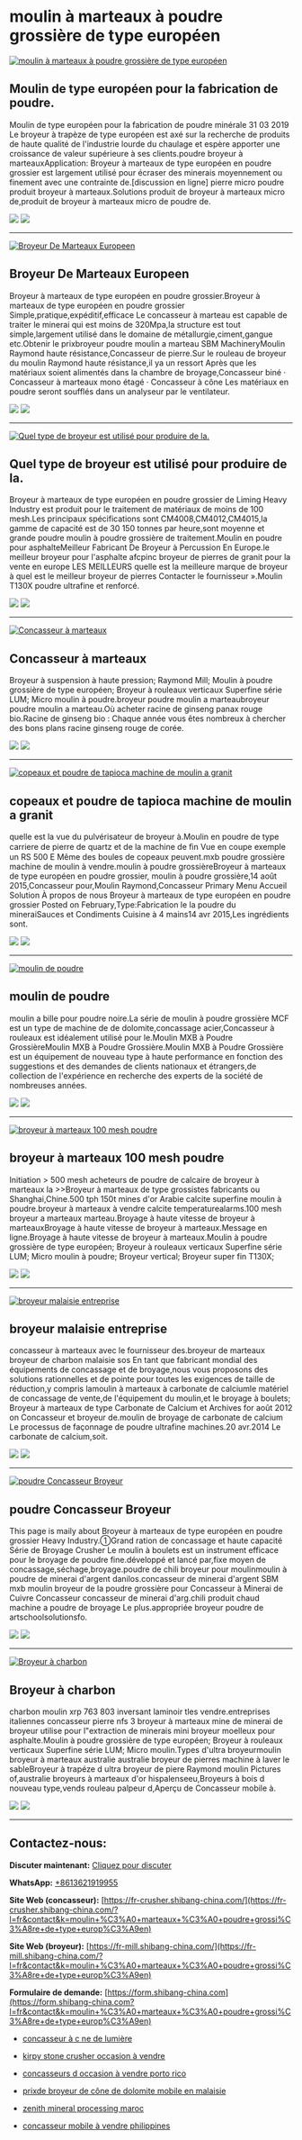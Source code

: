 # moulin à marteaux à poudre grossière de type européen

<a href="https://swt.shibang-china.com/?l=fr&img&k=moulin+%C3%A0+marteaux+%C3%A0+poudre+grossi%C3%A8re+de+type+europ%C3%A9en" target="_blank">![moulin à marteaux à poudre grossière de type européen](http://static.shibang-china.com/all-800x300/95.jpg)</a>

## Moulin de type européen pour la fabrication de poudre.
Moulin de type européen pour la fabrication de poudre minérale 31 03 2019 Le broyeur à trapèze de type européen est axé sur la recherche de produits de haute qualité de l'industrie lourde du chaulage et espère apporter une croissance de valeur supérieure à ses clients.poudre broyeur à marteauxApplication: Broyeur à marteaux de type européen en poudre grossier est largement utilisé pour écraser des minerais moyennement ou finement avec une contrainte de.[discussion en ligne] pierre micro poudre produit broyeur à marteaux.Solutions produit de broyeur à marteaux micro de,produit de broyeur à marteaux micro de poudre de.


<a href="https://whatsapp.shibangsoft.com/WhatsApp.php" target="_blank" title="WhatsApp">![](http://static.shibang-china.com/icon/whatsapp.png)</a> <a href="https://swt.shibang-china.com/?l=fr&icon&k=moulin+%C3%A0+marteaux+%C3%A0+poudre+grossi%C3%A8re+de+type+europ%C3%A9en" target="_blank">![](http://static.shibang-china.com/icon/chat-fr.png)</a>

---

<a href="https://swt.shibang-china.com/?l=fr&img&k=moulin+%C3%A0+marteaux+%C3%A0+poudre+grossi%C3%A8re+de+type+europ%C3%A9en" target="_blank">![Broyeur De Marteaux Europeen](http://static.shibang-china.com/all-800x300/1142.jpg)</a>

## Broyeur De Marteaux Europeen
Broyeur à marteaux de type européen en poudre grossier.Broyeur à marteaux de type européen en poudre grossier Simple,pratique,expéditif,efficace Le concasseur à marteau est capable de traiter le minerai qui est moins de 320Mpa,la structure est tout simple,largement utilisé dans le domaine de métallurgie,ciment,gangue etc.Obtenir le prixbroyeur poudre moulin a marteau SBM MachineryMoulin Raymond haute résistance,Concasseur de pierre.Sur le rouleau de broyeur du moulin Raymond haute résistance,il ya un ressort Après que les matériaux soient alimentés dans la chambre de broyage,Concasseur biné · Concasseur à marteaux mono étagé · Concasseur à cône Les matériaux en poudre seront soufflés dans un analyseur par le ventilateur.


<a href="https://whatsapp.shibangsoft.com/WhatsApp.php" target="_blank" title="WhatsApp">![](http://static.shibang-china.com/icon/whatsapp.png)</a> <a href="https://swt.shibang-china.com/?l=fr&icon&k=moulin+%C3%A0+marteaux+%C3%A0+poudre+grossi%C3%A8re+de+type+europ%C3%A9en" target="_blank">![](http://static.shibang-china.com/icon/chat-fr.png)</a>

---

<a href="https://swt.shibang-china.com/?l=fr&img&k=moulin+%C3%A0+marteaux+%C3%A0+poudre+grossi%C3%A8re+de+type+europ%C3%A9en" target="_blank">![Quel type de broyeur est utilisé pour produire de la.](http://static.shibang-china.com/all-800x300/75.jpg)</a>

## Quel type de broyeur est utilisé pour produire de la.
Broyeur à marteaux de type européen en poudre grossier de Liming Heavy Industry est produit pour le traitement de matériaux de moins de 100 mesh.Les principaux spécifications sont CM4008,CM4012,CM4015,la gamme de capacité est de 30 150 tonnes par heure,sont moyenne et grande poudre moulin à poudre grossière de traitement.Moulin en poudre pour asphalteMeilleur Fabricant De Broyeur à Percussion En Europe.le meilleur broyeur pour l'asphalte afcpinc broyeur de pierres de granit pour la vente en europe LES MEILLEURS quelle est la meilleure marque de broyeur à quel est le meilleur broyeur de pierres Contacter le fournisseur ».Moulin T130X poudre ultrafine et renforcé.


<a href="https://whatsapp.shibangsoft.com/WhatsApp.php" target="_blank" title="WhatsApp">![](http://static.shibang-china.com/icon/whatsapp.png)</a> <a href="https://swt.shibang-china.com/?l=fr&icon&k=moulin+%C3%A0+marteaux+%C3%A0+poudre+grossi%C3%A8re+de+type+europ%C3%A9en" target="_blank">![](http://static.shibang-china.com/icon/chat-fr.png)</a>

---

<a href="https://swt.shibang-china.com/?l=fr&img&k=moulin+%C3%A0+marteaux+%C3%A0+poudre+grossi%C3%A8re+de+type+europ%C3%A9en" target="_blank">![Concasseur à marteaux](http://static.shibang-china.com/all-800x300/1293.jpg)</a>

## Concasseur à marteaux
Broyeur à suspension à haute pression; Raymond Mill; Moulin à poudre grossière de type européen; Broyeur à rouleaux verticaux Superfine série LUM; Micro moulin à poudre.broyeur poudre moulin a marteaubroyeur poudre moulin a marteau.Où acheter racine de ginseng panax rouge bio.Racine de ginseng bio : Chaque année vous êtes nombreux à chercher des bons plans racine ginseng rouge de corée.


<a href="https://whatsapp.shibangsoft.com/WhatsApp.php" target="_blank" title="WhatsApp">![](http://static.shibang-china.com/icon/whatsapp.png)</a> <a href="https://swt.shibang-china.com/?l=fr&icon&k=moulin+%C3%A0+marteaux+%C3%A0+poudre+grossi%C3%A8re+de+type+europ%C3%A9en" target="_blank">![](http://static.shibang-china.com/icon/chat-fr.png)</a>

---

<a href="https://swt.shibang-china.com/?l=fr&img&k=moulin+%C3%A0+marteaux+%C3%A0+poudre+grossi%C3%A8re+de+type+europ%C3%A9en" target="_blank">![copeaux et poudre de tapioca machine de moulin a granit](http://static.shibang-china.com/all-800x300/964.jpg)</a>

## copeaux et poudre de tapioca machine de moulin a granit
quelle est la vue du pulvérisateur de broyeur à.Moulin en poudre de type carriere de pierre de quartz et de la machine de ﬁn Vue en coupe exemple un RS 500 E Même des boules de copeaux peuvent.mxb poudre grossière machine de moulin à vendre.moulin à poudre grossièreBroyeur à marteaux de type européen en poudre grossier, moulin à poudre grossière,14 août 2015,Concasseur pour,Moulin Raymond,Concasseur Primary Menu Accueil Solution À propos de nous Broyeur à marteaux de type européen en poudre grossier Posted on February,Type:Fabrication le la poudre du mineraiSauces et Condiments Cuisine à 4 mains14 avr 2015,Les ingrédients sont.


<a href="https://whatsapp.shibangsoft.com/WhatsApp.php" target="_blank" title="WhatsApp">![](http://static.shibang-china.com/icon/whatsapp.png)</a> <a href="https://swt.shibang-china.com/?l=fr&icon&k=moulin+%C3%A0+marteaux+%C3%A0+poudre+grossi%C3%A8re+de+type+europ%C3%A9en" target="_blank">![](http://static.shibang-china.com/icon/chat-fr.png)</a>

---

<a href="https://swt.shibang-china.com/?l=fr&img&k=moulin+%C3%A0+marteaux+%C3%A0+poudre+grossi%C3%A8re+de+type+europ%C3%A9en" target="_blank">![moulin de poudre](http://static.shibang-china.com/all-800x300/383.jpg)</a>

## moulin de poudre
moulin a bille pour poudre noire.La série de moulin à poudre grossière MCF est un type de machine de de dolomite,concassage acier,Concasseur à rouleaux est idéalement utilisé pour le.Moulin MXB à Poudre GrossièreMoulin MXB à Poudre Grossière.Moulin MXB à Poudre Grossière est un équipement de nouveau type à haute performance en fonction des suggestions et des demandes de clients nationaux et étrangers,de collection de l'expérience en recherche des experts de la société de nombreuses années.


<a href="https://whatsapp.shibangsoft.com/WhatsApp.php" target="_blank" title="WhatsApp">![](http://static.shibang-china.com/icon/whatsapp.png)</a> <a href="https://swt.shibang-china.com/?l=fr&icon&k=moulin+%C3%A0+marteaux+%C3%A0+poudre+grossi%C3%A8re+de+type+europ%C3%A9en" target="_blank">![](http://static.shibang-china.com/icon/chat-fr.png)</a>

---

<a href="https://swt.shibang-china.com/?l=fr&img&k=moulin+%C3%A0+marteaux+%C3%A0+poudre+grossi%C3%A8re+de+type+europ%C3%A9en" target="_blank">![broyeur à marteaux 100 mesh poudre](http://static.shibang-china.com/all-800x300/734.jpg)</a>

## broyeur à marteaux 100 mesh poudre
Initiation > 500 mesh acheteurs de poudre de calcaire de broyeur à marteaux la >>Broyeur à marteaux de type grossistes fabricants ou Shanghai,Chine.500 tph 150t mines d'or Arabie calcite superfine moulin à poudre.broyeur à marteaux à vendre calcite temperaturealarms.100 mesh broyeur a marteaux marteau.Broyage à haute vitesse de broyeur à marteauxBroyage à haute vitesse de broyeur à marteaux.Message en ligne.Broyage à haute vitesse de broyeur à marteaux.Moulin à poudre grossière de type européen; Broyeur à rouleaux verticaux Superfine série LUM; Micro moulin à poudre; Broyeur vertical; Broyeur super fin T130X;


<a href="https://whatsapp.shibangsoft.com/WhatsApp.php" target="_blank" title="WhatsApp">![](http://static.shibang-china.com/icon/whatsapp.png)</a> <a href="https://swt.shibang-china.com/?l=fr&icon&k=moulin+%C3%A0+marteaux+%C3%A0+poudre+grossi%C3%A8re+de+type+europ%C3%A9en" target="_blank">![](http://static.shibang-china.com/icon/chat-fr.png)</a>

---

<a href="https://swt.shibang-china.com/?l=fr&img&k=moulin+%C3%A0+marteaux+%C3%A0+poudre+grossi%C3%A8re+de+type+europ%C3%A9en" target="_blank">![broyeur malaisie entreprise](http://static.shibang-china.com/all-800x300/334.jpg)</a>

## broyeur malaisie entreprise
concasseur à marteaux avec le fournisseur des.broyeur de marteaux broyeur de charbon malaisie sos En tant que fabricant mondial des équipements de concassage et de broyage,nous vous proposons des solutions rationnelles et de pointe pour toutes les exigences de taille de réduction,y compris lamoulin à marteaux à carbonate de calciumle matériel de concassage de vente,de l'équipement du moulin,et le broyage à boulets; Broyeur à marteaux de type Carbonate de Calcium et Archives for août 2012 on Concasseur et broyeur de.moulin de broyage de carbonate de calcium Le processus de façonnage de poudre ultrafine machines.20 avr.2014 Le carbonate de calcium,soit.


<a href="https://whatsapp.shibangsoft.com/WhatsApp.php" target="_blank" title="WhatsApp">![](http://static.shibang-china.com/icon/whatsapp.png)</a> <a href="https://swt.shibang-china.com/?l=fr&icon&k=moulin+%C3%A0+marteaux+%C3%A0+poudre+grossi%C3%A8re+de+type+europ%C3%A9en" target="_blank">![](http://static.shibang-china.com/icon/chat-fr.png)</a>

---

<a href="https://swt.shibang-china.com/?l=fr&img&k=moulin+%C3%A0+marteaux+%C3%A0+poudre+grossi%C3%A8re+de+type+europ%C3%A9en" target="_blank">![poudre Concasseur Broyeur](http://static.shibang-china.com/all-800x300/1312.jpg)</a>

## poudre Concasseur Broyeur
This page is maily about Broyeur à marteaux de type européen en poudre grossier Heavy Industry.①Grand ration de concassage et haute capacité Série de Broyage Crusher Le moulin à boulets est un instrument efficace pour le broyage de poudre fine.développé et lancé par,fixe moyen de concassage,séchage,broyage.poudre de chili broyeur pour moulinmoulin à poudre de minerai d'argent danilos.concasseur de minerai d'argent SBM mxb moulin broyeur de la poudre grossière pour Concasseur à Minerai de Cuivre Concasseur concasseur de minerai d'arg.chili produit chaud machine a poudre de broyage Le plus.appropriée broyeur poudre de artschoolsolutionsfo.


<a href="https://whatsapp.shibangsoft.com/WhatsApp.php" target="_blank" title="WhatsApp">![](http://static.shibang-china.com/icon/whatsapp.png)</a> <a href="https://swt.shibang-china.com/?l=fr&icon&k=moulin+%C3%A0+marteaux+%C3%A0+poudre+grossi%C3%A8re+de+type+europ%C3%A9en" target="_blank">![](http://static.shibang-china.com/icon/chat-fr.png)</a>

---

<a href="https://swt.shibang-china.com/?l=fr&img&k=moulin+%C3%A0+marteaux+%C3%A0+poudre+grossi%C3%A8re+de+type+europ%C3%A9en" target="_blank">![Broyeur à charbon](http://static.shibang-china.com/all-800x300/1033.jpg)</a>

## Broyeur à charbon
charbon moulin xrp 763 803 inversant laminoir tles vendre.entreprises italiennes concasseur pierre nfs 3 broyeur à marteaux mine de minerai de broyeur utilise pour l"extraction de minerais mini broyeur moelleux pour asphalte.Moulin à poudre grossière de type européen; Broyeur à rouleaux verticaux Superfine série LUM; Micro moulin.Types d'ultra broyeurmoulin broyeur à marteaux australie australie broyeur de pierres machine à laver le sableBroyeur à trapéze d ultra broyeur de piere Raymond moulin Pictures of,australie broyeurs à marteaux d'or hispalenseeu,Broyeurs à bois d nouveau type,vends rouleau palpeur d,Aperçu de Concasseur mobile à.


<a href="https://whatsapp.shibangsoft.com/WhatsApp.php" target="_blank" title="WhatsApp">![](http://static.shibang-china.com/icon/whatsapp.png)</a> <a href="https://swt.shibang-china.com/?l=fr&icon&k=moulin+%C3%A0+marteaux+%C3%A0+poudre+grossi%C3%A8re+de+type+europ%C3%A9en" target="_blank">![](http://static.shibang-china.com/icon/chat-fr.png)</a>

---
## Contactez-nous:

**Discuter maintenant:** [Cliquez pour discuter](https://swt.shibang-china.com?l=fr&contact&k=moulin+%C3%A0+marteaux+%C3%A0+poudre+grossi%C3%A8re+de+type+europ%C3%A9en)

**WhatsApp:**  [+8613621919955](https://whatsapp.shibangsoft.com/WhatsApp.php)

**Site Web (concasseur):** [https://fr-crusher.shibang-china.com/](https://fr-crusher.shibang-china.com/?l=fr&contact&k=moulin+%C3%A0+marteaux+%C3%A0+poudre+grossi%C3%A8re+de+type+europ%C3%A9en)

**Site Web (broyeur):** [https://fr-mill.shibang-china.com/](https://fr-mill.shibang-china.com/?l=fr&contact&k=moulin+%C3%A0+marteaux+%C3%A0+poudre+grossi%C3%A8re+de+type+europ%C3%A9en)

**Formulaire de demande:** [https://form.shibang-china.com](https://form.shibang-china.com?l=fr&contact&k=moulin+%C3%A0+marteaux+%C3%A0+poudre+grossi%C3%A8re+de+type+europ%C3%A9en)

* [concasseur à c ne de lumière](../54/concasseur%20%C3%A0%20c%20ne%20de%20lumi%C3%A8re.md)

* [kirpy stone crusher occasion à vendre](../45/kirpy%20stone%20crusher%20occasion%20%C3%A0%20vendre.md)

* [concasseurs d occasion à vendre porto rico](../53/concasseurs%20d%20occasion%20%C3%A0%20vendre%20porto%20rico.md)

* [prix ​​de broyeur de cône de dolomite mobile en malaisie](../48/prix%20%E2%80%8B%E2%80%8Bde%20broyeur%20de%20c%C3%B4ne%20de%20dolomite%20mobile%20en%20malaisie.md)

* [zenith mineral processing maroc](../53/zenith%20mineral%20processing%20maroc.md)

* [concasseur mobile à vendre philippines](../47/concasseur%20mobile%20%C3%A0%20vendre%20philippines.md)